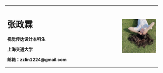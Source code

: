 
<table border="0">
  <tr>
    <td width="75%">
      <h1>张政霖</h1>
      <p><b>视觉传达设计本科生</b></p>
      <p><b>上海交通大学</b></p>
      <p><b>邮箱：zzlin1224@gmail.com</b></p>
      </td>
    <td width="25%">
      <img src="./zhengjianzhoa.jpg"width="100%">
   </td>
    </tr>
  </table>
